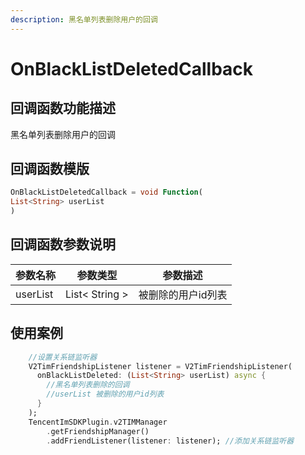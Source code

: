 ```yaml
---
description: 黑名单列表删除用户的回调
---
```


# OnBlackListDeletedCallback

## 回调函数功能描述

黑名单列表删除用户的回调

## 回调函数模版

```dart
OnBlackListDeletedCallback = void Function(
List<String> userList
)
```

## 回调函数参数说明

| 参数名称     | 参数类型           | 参数描述       |
| -------- | -------------- | ---------- |
| userList | List< String > | 被删除的用户id列表 |

## 使用案例

```dart
    //设置关系链监听器
    V2TimFriendshipListener listener = V2TimFriendshipListener(
      onBlackListDeleted: (List<String> userList) async {
        //黑名单列表删除的回调
        //userList 被删除的用户id列表
      }
    );
    TencentImSDKPlugin.v2TIMManager
        .getFriendshipManager()
        .addFriendListener(listener: listener); //添加关系链监听器
```

